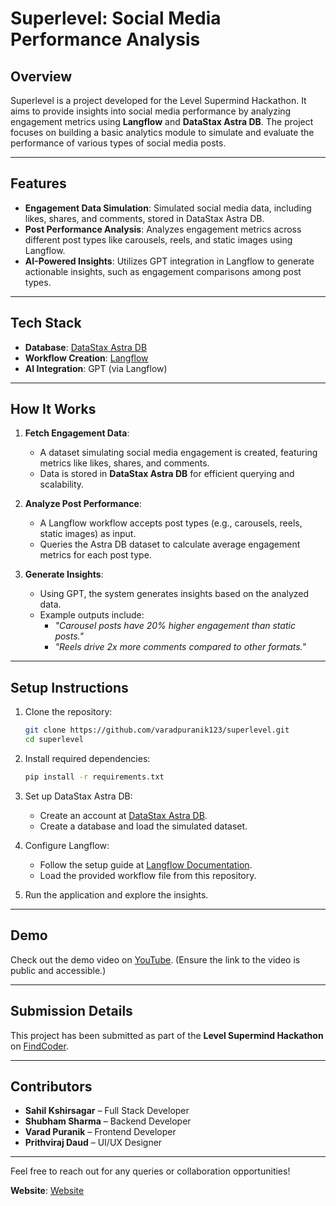 # **Superlevel: Social Media Performance Analysis**

## **Overview**  
Superlevel is a project developed for the Level Supermind Hackathon. It aims to provide insights into social media performance by analyzing engagement metrics using **Langflow** and **DataStax Astra DB**. The project focuses on building a basic analytics module to simulate and evaluate the performance of various types of social media posts.

---

## **Features**  
- **Engagement Data Simulation**: Simulated social media data, including likes, shares, and comments, stored in DataStax Astra DB.  
- **Post Performance Analysis**: Analyzes engagement metrics across different post types like carousels, reels, and static images using Langflow.  
- **AI-Powered Insights**: Utilizes GPT integration in Langflow to generate actionable insights, such as engagement comparisons among post types.  

---

## **Tech Stack**  
- **Database**: [DataStax Astra DB](https://www.datastax.com/)  
- **Workflow Creation**: [Langflow](https://www.langflow.org/)  
- **AI Integration**: GPT (via Langflow)  

---

## **How It Works**  
1. **Fetch Engagement Data**:  
   - A dataset simulating social media engagement is created, featuring metrics like likes, shares, and comments.  
   - Data is stored in **DataStax Astra DB** for efficient querying and scalability.

2. **Analyze Post Performance**:  
   - A Langflow workflow accepts post types (e.g., carousels, reels, static images) as input.  
   - Queries the Astra DB dataset to calculate average engagement metrics for each post type.  

3. **Generate Insights**:  
   - Using GPT, the system generates insights based on the analyzed data.  
   - Example outputs include:  
     - *"Carousel posts have 20% higher engagement than static posts."*  
     - *"Reels drive 2x more comments compared to other formats."*  

---

## **Setup Instructions**  
1. Clone the repository:  
   ```bash
   git clone https://github.com/varadpuranik123/superlevel.git
   cd superlevel
   ```

2. Install required dependencies:  
   ```bash
   pip install -r requirements.txt
   ```

3. Set up DataStax Astra DB:  
   - Create an account at [DataStax Astra DB](https://www.datastax.com/).  
   - Create a database and load the simulated dataset.  

4. Configure Langflow:  
   - Follow the setup guide at [Langflow Documentation](https://www.langflow.org/).  
   - Load the provided workflow file from this repository.

5. Run the application and explore the insights.

---

## **Demo**  
Check out the demo video on [YouTube](#). (Ensure the link to the video is public and accessible.)  

---

## **Submission Details**  
This project has been submitted as part of the **Level Supermind Hackathon** on [FindCoder](https://www.findcoder.io/).  

---

## **Contributors**  
- **Sahil Kshirsagar** – Full Stack Developer  
- **Shubham Sharma** – Backend Developer  
- **Varad Puranik** – Frontend Developer  
- **Prithviraj Daud** – UI/UX Designer  

---

Feel free to reach out for any queries or collaboration opportunities!  

**Website**: [Website](https://superlevel.vercel.app/) 
